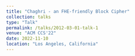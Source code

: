 ```yaml
---
title: "Chaghri - an FHE-friendly Block Cipher"
collection: talks
type: "Talk"
permalink: /talks/2012-03-01-talk-1
venue: "ACM CCS'22"
date: 2022-11-10
location: "Los Angeles, California"
---
```



